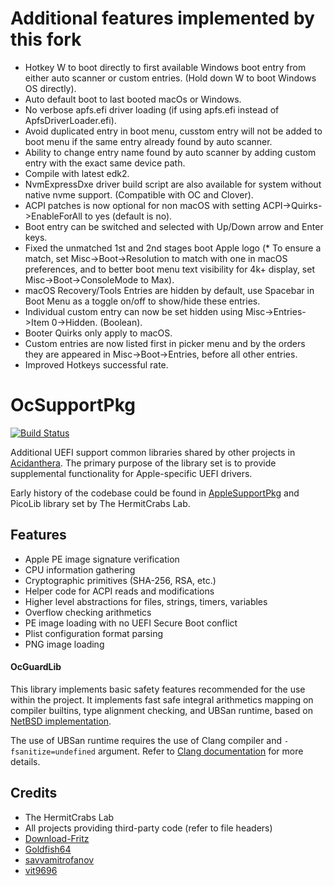 Additional features implemented by this fork
============

- Hotkey W to boot directly to first available Windows boot entry from either auto scanner or custom entries. (Hold down W to boot Windows OS directly).
- Auto default boot to last booted macOs or Windows.
- No verbose apfs.efi driver loading (if using apfs.efi instead of ApfsDriverLoader.efi).
- Avoid duplicated entry in boot menu, cusstom entry will not be added to boot menu if the same entry already found by auto scanner.
- Ability to change entry name found by auto scanner by adding custom entry with the exact same device path.
- Compile with latest edk2.
- NvmExpressDxe driver build script are also available for system without native nvme support. (Compatible with OC and Clover).
- ACPI patches is now optional for non macOS with setting ACPI->Quirks->EnableForAll to yes (default is no).
- Boot entry can be switched and selected with Up/Down arrow and Enter keys.
- Fixed the unmatched 1st and 2nd stages boot Apple logo (* To ensure a match, set Misc->Boot->Resolution to match with one in macOS preferences, and to better boot menu text visibility for 4k+ display, set Misc->Boot->ConsoleMode to Max).
- macOS Recovery/Tools Entries are hidden by default, use Spacebar in Boot Menu as a toggle on/off to show/hide these entries.
- Individual custom entry can now be set hidden using Misc->Entries->Item 0->Hidden. (Boolean).
- Booter Quirks only apply to macOS.
- Custom entries are now listed first in picker menu and by the orders they are appeared in Misc->Boot->Entries, before all other entries.
- Improved Hotkeys successful rate.


OcSupportPkg
============

[![Build Status](https://travis-ci.com/acidanthera/OcSupportPkg.svg?branch=master)](https://travis-ci.com/acidanthera/OcSupportPkg)

Additional UEFI support common libraries shared by other projects in [Acidanthera](https://github.com/acidanthera). The primary purpose of the library set is to provide supplemental functionality for Apple-specific UEFI drivers.

Early history of the codebase could be found in [AppleSupportPkg](https://github.com/acidanthera/AppleSupportPkg) and PicoLib library set by The HermitCrabs Lab.

## Features

- Apple PE image signature verification
- CPU information gathering
- Cryptographic primitives (SHA-256, RSA, etc.)
- Helper code for ACPI reads and modifications
- Higher level abstractions for files, strings, timers, variables
- Overflow checking arithmetics
- PE image loading with no UEFI Secure Boot conflict
- Plist configuration format parsing
- PNG image loading

#### OcGuardLib

This library implements basic safety features recommended for the use within the project. It implements fast
safe integral arithmetics mapping on compiler builtins, type alignment checking, and UBSan runtime,
based on [NetBSD implementation](https://blog.netbsd.org/tnf/entry/introduction_to_µubsan_a_clean).

The use of UBSan runtime requires the use of Clang compiler and `-fsanitize=undefined` argument. Refer to
[Clang documentation](https://releases.llvm.org/7.0.0/tools/clang/docs/UndefinedBehaviorSanitizer.html) for more
details.

## Credits

- The HermitCrabs Lab
- All projects providing third-party code (refer to file headers)
- [Download-Fritz](https://github.com/Download-Fritz)
- [Goldfish64](https://github.com/Goldfish64)
- [savvamitrofanov](https://github.com/savvamitrofanov)
- [vit9696](https://github.com/vit9696)
